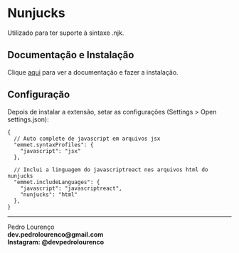 # Nunjucks

Utilizado para ter suporte à sintaxe .njk.

## Documentação e Instalação

Clique [aqui](https://marketplace.visualstudio.com/items?itemName=ronnidc.nunjucks) para ver a documentação e fazer a instalação.

## Configuração

Depois de instalar a extensão, setar as configurações (Settings > Open settings.json):

```
{
  // Auto complete de javascript em arquivos jsx
  "emmet.syntaxProfiles": {
    "javascript": "jsx"
  },

  // Inclui a linguagem do javascriptreact nos arquivos html do nunjucks
  "emmet.includeLanguages": {
    "javascript": "javascriptreact",
    "nunjucks": "html"
  },
}
```


<hr>
<stong>Pedro Lourenço</strong><br>
<Strong>dev.pedrolourenco@gmail.com</strong><br>
<Strong>Instagram: @devpedrolourenco</strong>
